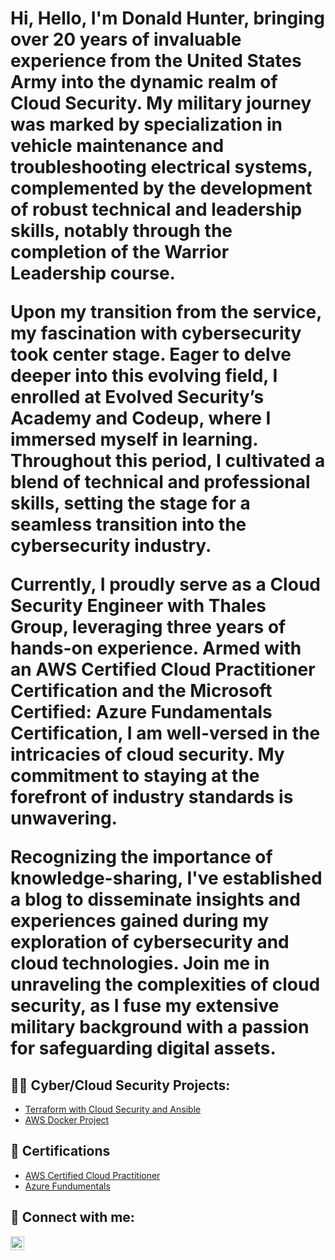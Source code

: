 <h1>Hi, Hello, I'm Donald Hunter, bringing over 20 years of invaluable experience from the United States Army into the dynamic realm of Cloud Security. My military journey was marked by specialization in vehicle maintenance and troubleshooting electrical systems, complemented by the development of robust technical and leadership skills, notably through the completion of the Warrior Leadership course.

Upon my transition from the service, my fascination with cybersecurity took center stage. Eager to delve deeper into this evolving field, I enrolled at Evolved Security’s Academy and Codeup, where I immersed myself in learning. Throughout this period, I cultivated a blend of technical and professional skills, setting the stage for a seamless transition into the cybersecurity industry.

Currently, I proudly serve as a Cloud Security Engineer with Thales Group, leveraging three years of hands-on experience. Armed with an AWS Certified Cloud Practitioner Certification and the Microsoft Certified: Azure Fundamentals Certification, I am well-versed in the intricacies of cloud security. My commitment to staying at the forefront of industry standards is unwavering.

Recognizing the importance of knowledge-sharing, I've established a blog to disseminate insights and experiences gained during my exploration of cybersecurity and cloud technologies. Join me in unraveling the complexities of cloud security, as I fuse my extensive military background with a passion for safeguarding digital assets. </h1>

<h2>👨‍💻 Cyber/Cloud Security Projects:</h2>

- [Terraform with Cloud Security and Ansible](https://www.youtube.com/watch?v=jDTmHsGLl5g)
- [AWS Docker Project](https://github.com/qtip27/AWSDockerProject)

<h2> 📄 Certifications </h2>

- [AWS Certified Cloud Practitioner](https://www.credly.com/badges/a0e5a31f-6d80-4bfa-be1c-1350b631ab40?source=linked_in_profile)
- [Azure Fundumentals]( https://learn.microsoft.com/api/credentials/share/en-us/DonaldSHunterJr-2092/59A41A83D91B7C45?sharingId=B618022FAA6E8470)
  
<h2> 🤳 Connect with me:</h2>

[<img align="left" alt="DonaldHunter | LinkedIn" width="22px" src="https://cdn.jsdelivr.net/npm/simple-icons@v3/icons/linkedin.svg" />][linkedin]


[linkedin]: https://www.linkedin.com/in/donald-hunter-000b2394/





